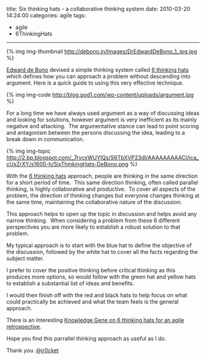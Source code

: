 title: Six thinking hats - a collaborative thinking system
date: 2010-03-20 14:24:00
categories: agile 
tags: 
- agile 
- 6ThinkingHats
---

{% img img-thumbnail http://debono.in/Images/DrEdwardDeBono_1_jpg.jpg %}

[Edward de Bono](http://en.wikipedia.org/wiki/Edward_de_Bono) devised a simple thinking system called [6 thinking hats](http://en.wikipedia.org/wiki/Six_Thinking_Hats) which defines how you can approach a problem without descending into argument.  Here is a quick guide to using this very effective technique.

<!-- more -->

{% img img-code http://blog.pod1.com/wp-content/uploads/argument.jpg %}

For a long time we have always used argument as a way of discussing ideas and looking for solutions, however argument is very inefficient as its mainly negative and attacking.&nbsp; The argumentative stance can lead to point scoring and antagonism between the persons discussing the idea, leading to a break down in communication.

{% img img-topic http://2.bp.blogspot.com/_7rvcxWUYlQs/S6TbXVP23dI/AAAAAAAAACI/ica_cUxZrXY/s1600-h/SixThinkingHats-DeBono.png %} 

With the [6 thinking hats](http://en.wikipedia.org/wiki/Six_Thinking_Hats) approach, people are thinking in the same direction for a short period of time.&nbsp; This same direction thinking, often called parallel thinking, is highly collaborative and productive.&nbsp; To cover all aspects of the problem, the direction of thinking changes but everyone changes thinking at the same time, maintaining the collaborative nature of the discussion.

This approach helps to open up the topic in discussion and helps avoid any narrow thinking.&nbsp; When considering a problem from these 6 different perspectives you are more likely to establish a robust solution to that problem.

My typical approach is to start with the blue hat to define the objective of the discussion, followed by the white hat to cover all the facts regarding the subject matter.

I prefer to cover the positive thinking before critical thinking as this produces more options, so would follow with the green hat and&nbsp;yellow hats to establish a substantial list of ideas and benefits.

I would then finish off with the red and black hats to help focus on what could practically be achieved and what the team feels is the general approach.

There is an interesting [Knowledge Gene on 6 thinking hats for an agile retrospective](http://www.knowledgegenes.com//home.aspx?kgid=10036).

Hope you find this parrallel thinking approach as useful as I do.

Thank you.
[@jr0cket](https://twitter.com/jr0cket)
